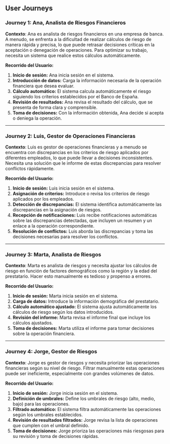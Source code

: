 ## User Journeys

### Journey 1: Ana, Analista de Riesgos Financieros
**Contexto**: Ana es analista de riesgos financieros en una empresa de banca. A menudo, se enfrenta a la dificultad de realizar cálculos de riesgo de manera rápida y precisa, lo que puede retrasar decisiones críticas en la aceptación o denegación de operaciones. Para optimizar su trabajo, necesita un sistema que realice estos cálculos automáticamente.

**Recorrido del Usuario:**
1. **Inicio de sesión:** Ana inicia sesión en el sistema.
2. **Introducción de datos:** Carga la información necesaria de la operación financiera que desea evaluar.
3. **Cálculo automático:** El sistema calcula automáticamente el riesgo siguiendo los criterios establecidos por el Banco de España.
4. **Revisión de resultados:** Ana revisa el resultado del cálculo, que se presenta de forma clara y comprensible.
5. **Toma de decisiones:** Con la información obtenida, Ana decide si acepta o deniega la operación.

---

### Journey 2: Luis, Gestor de Operaciones Financieras
**Contexto**: Luis es gestor de operaciones financieras y a menudo se encuentra con discrepancias en los criterios de riesgo aplicados por diferentes empleados, lo que puede llevar a decisiones inconsistentes. Necesita una solución que le informe de estas discrepancias para resolver conflictos rápidamente.

**Recorrido del Usuario:**
1. **Inicio de sesión:** Luis inicia sesión en el sistema.
2. **Asignación de criterios:** Introduce o revisa los criterios de riesgo aplicados por los empleados.
3. **Detección de discrepancias:** El sistema identifica automáticamente las discrepancias en la asignación de riesgos.
4. **Recepción de notificaciones:** Luis recibe notificaciones automáticas sobre las discrepancias detectadas, que incluyen un resumen y un enlace a la operación correspondiente.
5. **Resolución de conflictos:** Luis aborda las discrepancias y toma las decisiones necesarias para resolver los conflictos.

---

### Journey 3: Marta, Analista de Riesgos
**Contexto**: Marta es analista de riesgos y necesita ajustar los cálculos de riesgo en función de factores demográficos como la región y la edad del prestatario. Hacer esto manualmente es tedioso y propenso a errores.

**Recorrido del Usuario:**
1. **Inicio de sesión:** Marta inicia sesión en el sistema.
2. **Carga de datos:** Introduce la información demográfica del prestatario.
3. **Cálculo automático ajustado:** El sistema ajusta automáticamente los cálculos de riesgo según los datos introducidos.
4. **Revisión del informe:** Marta revisa el informe final que incluye los cálculos ajustados.
5. **Toma de decisiones:** Marta utiliza el informe para tomar decisiones sobre la operación financiera.

---

### Journey 4: Jorge, Gestor de Riesgos
**Contexto**: Jorge es gestor de riesgos y necesita priorizar las operaciones financieras según su nivel de riesgo. Filtrar manualmente estas operaciones puede ser ineficiente, especialmente con grandes volúmenes de datos.

**Recorrido del Usuario:**
1. **Inicio de sesión:** Jorge inicia sesión en el sistema.
2. **Definición de umbrales:** Define los umbrales de riesgo (alto, medio, bajo) para las operaciones.
3. **Filtrado automático:** El sistema filtra automáticamente las operaciones según los umbrales establecidos.
4. **Revisión de resultados filtrados:** Jorge revisa la lista de operaciones que cumplen con el umbral definido.
5. **Toma de decisiones:** Jorge prioriza las operaciones más riesgosas para su revisión y toma de decisiones rápidas.

